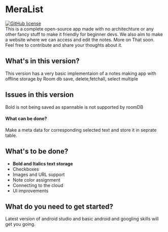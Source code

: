 # MeraList

[![GitHub license](https://img.shields.io/badge/License-MIT-blue.svg)](LICENSE)
<br>
This is a complete open-source app made with no architechture or any other fancy stuff to make it friendly for beginner devs.
We also aim to make a website where we can access and edit the notes. More on That soon.
<br> Feel free to contribute and share your thoughts about it.

## What's in this version?
This version has a very basic implementaion of a notes making app with offline storage by Room db save, delete,fetchall, select multiple

## Issues in this version
Bold is not being saved as spannable is not supported by roomDB
#### What can be done?
Make a meta data for corresponding selected text and store it in seprate table.

## What's to be done?
- **Bold and Italics text storage**
- Checkboxes
- Images and URL support
- Note color assignment
- Connecting to the cloud
- UI improvements

## What do you need to get started?
Latest version of android studio and basic android and googling skills will get you going.
